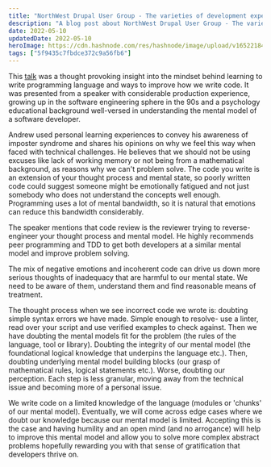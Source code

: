 ```yaml
---
title: "NorthWest Drupal User Group - The varieties of development experience with Andrew Harmel-Law (10/05/2022 19:00 - 20:15)"
description: "A blog post about NorthWest Drupal User Group - The varieties of development experience with Andrew Harmel-Law (10/05/2022 19:00 - 20:15)"
date: 2022-05-10
updatedDate: 2022-05-10
heroImage: https://cdn.hashnode.com/res/hashnode/image/upload/v1652218425114/6ixujIP3-.jpg
tags: ["5f9435c7fbdce372c9a56fb6"]
---
```


This [talk](https://www.meetup.com/nwdrupal/events/285397374/) was a thought provoking insight into the mindset behind learning to write programming language and ways to improve how we write code. It was presented from a speaker with considerable production experience, growing up in the software engineering sphere in the 90s and a psychology educational background well-versed in understanding the mental model of a software developer. 

Andrew used personal learning experiences to convey his awareness of imposter syndrome and shares his opinions on why we feel this way when faced with technical challenges. He believes that we should not be using excuses like lack of working memory or not being from a mathematical background, as reasons why we can't problem solve. The code you write is an extension of your thought process and mental state, so poorly written code could suggest someone might be emotionally fatigued and not just somebody who does not understand the concepts well enough. Programming uses a lot of mental bandwidth, so it is natural that emotions can reduce this bandwidth considerably. 

The speaker mentions that code review is the reviewer trying to reverse-engineer your thought process and mental model. He highly recommends peer programming and TDD to get both developers at a similar mental model and improve problem solving. 

The mix of negative emotions and incoherent code can drive us down more serious thoughts of inadequacy that are harmful to our mental state. We need to be aware of them, understand them and find reasonable means of treatment.

The thought process when we see incorrect code we wrote is: doubting simple syntax errors we have made. Simple enough to resolve- use a linter, read over your script and use verified examples to check against.
Then we have doubting the mental models fit for the problem (the rules of the language, tool or library). Doubting the integrity of our mental model (the foundational logical knowledge that underpins the language etc.). Then, doubting underlying mental model building blocks (our grasp of mathematical rules, logical statements etc.). Worse, doubting our perception.  Each step is less granular, moving away from the technical issue and becoming more of a personal issue. 

We write code on a limited knowledge of the language (modules or 'chunks' of our mental model). Eventually, we will come across edge cases where we doubt our knowledge because our mental model is limited. Accepting this is the case and having humility and an open mind (and no arrogance) will help to improve this mental model and allow you to solve more complex abstract problems hopefully rewarding you with that sense of gratification that developers thrive on. 